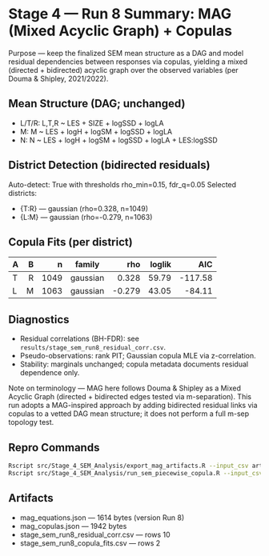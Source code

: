 # Stage 4 — Run 8 Summary: MAG (Mixed Acyclic Graph) + Copulas

Purpose — keep the finalized SEM mean structure as a DAG and model residual dependencies between responses via copulas, yielding a mixed (directed + bidirected) acyclic graph over the observed variables (per Douma & Shipley, 2021/2022).

## Mean Structure (DAG; unchanged)
- L/T/R: L,T,R ~ LES + SIZE + logSSD + logLA
- M: M ~ LES + logH + logSM + logSSD + logLA
- N: N ~ LES + logH + logSM + logSSD + logLA + LES:logSSD

## District Detection (bidirected residuals)
Auto-detect: True with thresholds rho_min=0.15, fdr_q=0.05
Selected districts:
- {T:R} — gaussian (rho=0.328, n=1049)
- {L:M} — gaussian (rho=-0.279, n=1063)

## Copula Fits (per district)
| A | B | n | family | rho | loglik | AIC |
|---|---:|---:|---|---:|---:|---:|
| T | R | 1049 | gaussian | 0.328 | 59.79 | -117.58 |
| L | M | 1063 | gaussian | -0.279 | 43.05 | -84.11 |

## Diagnostics
- Residual correlations (BH-FDR): see `results/stage_sem_run8_residual_corr.csv`.
- Pseudo-observations: rank PIT; Gaussian copula MLE via z-correlation.
- Stability: marginals unchanged; copula metadata documents residual dependence only.

Note on terminology — MAG here follows Douma & Shipley as a Mixed Acyclic Graph (directed + bidirected edges tested via m-separation). This run adopts a MAG-inspired approach by adding bidirected residual links via copulas to a vetted DAG mean structure; it does not perform a full m-sep topology test.

## Repro Commands
```bash
Rscript src/Stage_4_SEM_Analysis/export_mag_artifacts.R --input_csv artifacts/model_data_complete_case_with_myco.csv --out_dir results --version Run8
Rscript src/Stage_4_SEM_Analysis/run_sem_piecewise_copula.R --input_csv artifacts/model_data_complete_case_with_myco.csv --out_dir results --auto_detect_districts true --rho_min 0.15 --fdr_q 0.05 --copulas gaussian --select_by AIC
```

## Artifacts
- mag_equations.json — 1614 bytes (version Run 8)
- mag_copulas.json — 1942 bytes
- stage_sem_run8_residual_corr.csv — rows 10
- stage_sem_run8_copula_fits.csv — rows 2

